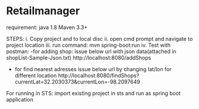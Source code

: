 # Retailmanager
requirement: 
java 1.8 
Maven 3.3+

STEPS:
i. Copy project and to local disc
ii. open cmd prompt and navigate to project location
iii. run command: mvn spring-boot:run
iv. Test with postman:
    -for adding shop: issue below url with json data(attached in shopList-Sample-Json.txt) 
http://localhost:8080/addShops

- for find nearest adresses issue below url by changing lat/lon for different location
http://localhost:8080/findShops?currentLat=32.2030373&currentLon=-98.2097649

For running in STS:
import existing project in sts and run as spring boot application
